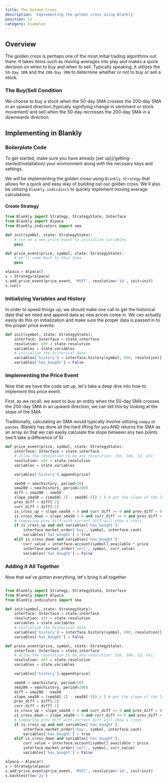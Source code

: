 ```yaml
---
title: The Golden Cross
description: 'Implementing the golden cross using Blankly'
position: 12
category: Examples
---
```


## Overview

The golden cross is perhaps one of the most initial trading algorithms out there. It takes items such as moving averages into play and makes a quick decision on when to buy and when to sell. 
Typically speaking, it utilizes the `50-Day SMA` and the `200-Day SMA` to determine whether or not to buy or sell a stock. 

### The Buy/Sell Condition

We choose to buy a stock when the 50-day SMA crosses the 200-day SMA in an upward direction (typically signifying change in sentiment or stock movement) and sell when the 50-day recrosses the 200-day SMA in a downwards direction. 

## Implementing in Blankly

### Boilerplate Code

<alert>
To get started, make sure you have already [set up](/getting-started/installation) your environment along with the necssary keys and settings. 
</alert>

We will be implementing the golden cross using `Blankly.Strategy` that allows for a quick and easy way of building out our golden cross. We'll also be utilizing `blankly.indicators` to quickly implement moving average calculations. 

#### Create Strategy

```python
from Blankly import Strategy, StrategyState, Interface
from Blankly import Alpaca
from Blankly.indicators import sma

def init(symbol, state: StrategyState):
    # run on a new price event to initialize variables
    pass

def price_event(price, symbol, state: StrategyState):
    # we'll come back to this soon
    pass

alpaca = Alpaca()
s = Strategy(alpaca)
s.add_price_event(price_event, 'MSFT', resolution='1d', init=init)
s.run()
```

### Initializing Variables and History

In order to speed things up, we should make one call to get the historical data that we need and append data as new prices come in. 
We can actually easily do this on initialization and make sure the proper data is passed in to the proper price events:

```python
def init(symbol, state: StrategyState):
    interface: Interface = state.interface
    resolution: str = state.resolution
    variables = state.variables
    # initialize the historical data
    variables['history'] = interface.history(symbol, 800, resolution)['close']
    variables['has_bought'] = False
```

### Implementing the Price Event

Now that we have the code set up, let's take a deep dive into how to implement this price event.

First, as we recall, we want to buy an entity when the 50-day SMA crosses the 200-day SMA in an upward direction, we can tell this by looking at the slope of the SMA

Traditionally, calculating an SMA would typically involve utilizing `numpy` or `pandas`. Blankly has done all the hard lifting for you AND returns the SMA as an array so that we can easily calculate the slope between any two points (we'll take a difference of 5)

```python
def price_event(price, symbol, state: StrategyState):
    interface: Interface = state.interface
    # allow the resolution to be any resolution: 15m, 30m, 1d, etc.
    resolution: str = state.resolution
    variables = state.variables

    variables['history'].append(price)

    sma50 = sma(history, period=50)
    sma200 = sma(history, period=200)
    diff = sma200 - sma50
    slope_sma50 = (sma50[-1] - sma50[-5]) / 5 # get the slope of the last 5 SMA50 Data Points
    prev_diff = diff[-2]
    curr_diff = diff[-1]
    is_cross_up = slope_sma50 > 0 and curr_diff >= 0 and prev_diff < 0
    is_cross_down = slope_sma50 < 0 and curr_diff <= 0 and prev_diff > 0
    # comparing prev diff with current diff will show a cross
    if is_cross_up and not variables['has_bought']:
        interface.market_order('buy', symbol, interface.cash)
        variables['has_bought'] = true
    elif is_cross_down and variables['has_bought']:
        curr_value = interface.account[symbol].available * price
        interface.market_order('sell', symbol, curr_value)
        variables['has_bought'] = False
```

### Adding it All Together

Now that we've gotten everything, let's bring it all together

```python

from Blankly import Strategy, StrategyState, Interface
from Blankly import Alpaca
from Blankly.indicators import sma

def init(symbol, state: StrategyState):
    interface: Interface = state.interface
    resolution: str = state.resolution
    variables = state.variables
    # initialize the historical data
    variables['history'] = interface.history(symbol, 800, resolution)['close']
    variables['has_bought'] = False

def price_event(price, symbol, state: StrategyState):
    interface: Interface = state.interface
    # allow the resolution to be any resolution: 15m, 30m, 1d, etc.
    resolution: str = state.resolution
    variables = state.variables

    variables['history'].append(price)

    sma50 = sma(history, period=50)
    sma200 = sma(history, period=200)
    diff = sma200 - sma50
    slope_sma50 = (sma50[-1] - sma50[-5]) / 5 # get the slope of the last 5 SMA50 Data Points
    prev_diff = diff[-2]
    curr_diff = diff[-1]
    is_cross_up = slope_sma50 > 0 and curr_diff >= 0 and prev_diff < 0
    is_cross_down = slope_sma50 < 0 and curr_diff <= 0 and prev_diff > 0
    # comparing prev diff with current diff will show a cross
    if is_cross_up and not variables['has_bought']:
        interface.market_order('buy', symbol, interface.cash)
        variables['has_bought'] = true
    elif is_cross_down and variables['has_bought']:
        curr_value = interface.account[symbol].available * price
        interface.market_order('sell', symbol, curr_value)
        variables['has_bought'] = False

alpaca = Alpaca()
s = Strategy(alpaca)
s.add_price_event(price_event, 'MSFT', resolution='1d', init=init)
s.backtest(to='2y')
```